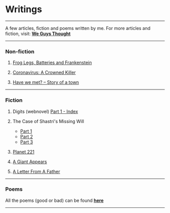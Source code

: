 # Writings

***
A few articles, fiction and poems written by me. For more articles and fiction, visit: **[We Guys Thought](https://weguysthought.com/)**

***

### Non-fiction

1. [Frog Legs, Batteries and Frankenstein](https://weguysthought.com/2020/09/26/frog-legs-batteries-and-frankenstein/)

2. [Coronavirus: A Crowned Killer](https://weguysthought.com/2020/03/26/coronavirus-crowned-killer/)

3. [Have we met? – Story of a town](https://weguysthought.com/2019/10/21/have-we-met/)

***
### Fiction

1. Digits (webnovel) [Part 1 - Index](https://weguysthought.com/fiction-index/)

2. The Case of Shastri's Missing Will
    - [Part 1](https://weguysthought.com/2020/07/26/the-case-of-shastris-missing-will-1/)
    - [Part 2](https://weguysthought.com/2020/07/29/the-case-of-shastris-missing-will-2/)
    - [Part 3](https://weguysthought.com/2020/07/31/the-case-of-shastris-missing-will-3/)

3. [Planet 221](https://weguysthought.com/2020/06/10/planet-221/)

4. [A Giant Appears](https://weguysthought.com/2019/09/20/agiantappears/)

5. [A Letter From A Father](https://ingeniousuniverse.wordpress.com/2017/10/17/a-letter-from-a-father)

***

### Poems

All the poems (good or bad) can be found **[here](Poems/README.md)**

***
